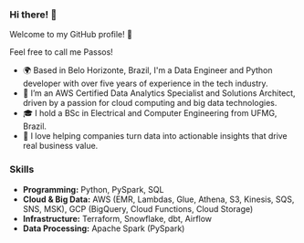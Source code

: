### Hi there! 👋

Welcome to my GitHub profile! 🎉

Feel free to call me Passos!

* 🌍 Based in Belo Horizonte, Brazil, I'm a Data Engineer and Python developer with over five years of experience in the tech industry.
* 💼 I’m an AWS Certified Data Analytics Specialist and Solutions Architect, driven by a passion for cloud computing and big data technologies.
* 🎓 I hold a BSc in Electrical and Computer Engineering from UFMG, Brazil.
* 🧐 I love helping companies turn data into actionable insights that drive real business value.

### Skills
* **Programming:** Python, PySpark, SQL
* **Cloud & Big Data:** AWS (EMR, Lambdas, Glue, Athena, S3, Kinesis, SQS, SNS, MSK), GCP (BigQuery, Cloud Functions, Cloud Storage)
* **Infrastructure:** Terraform, Snowflake, dbt, Airflow
* **Data Processing:** Apache Spark (PySpark)
